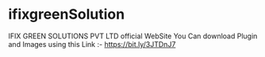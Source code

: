 # ifixgreenSolution
IFIX GREEN SOLUTIONS PVT LTD official WebSite 
You Can download Plugin and Images using this Link :- https://bit.ly/3JTDnJ7
